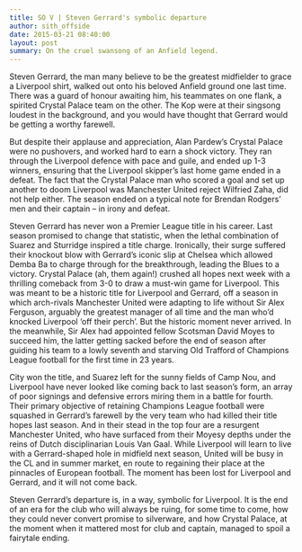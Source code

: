 ```yaml
---
title: SO V | Steven Gerrard's symbolic departure
author: sith_offside
date: 2015-03-21 08:40:00
layout: post
summary: On the cruel swansong of an Anfield legend.
---
```



Steven Gerrard, the man many believe to be the greatest midfielder to grace a Liverpool shirt, walked out onto his beloved Anfield ground one last time. There was a guard of honour awaiting him, his teammates on one flank, a spirited Crystal Palace team on the other. The Kop were at their singsong loudest in the background, and you would have thought that Gerrard would be getting a worthy farewell.

But despite their applause and appreciation, Alan Pardew’s Crystal Palace were no pushovers, and worked hard to earn a shock victory. They ran through the Liverpool defence with pace and guile, and ended up 1-3 winners, ensuring that the Liverpool skipper’s last home game ended in a defeat. The fact that the Crystal Palace man who scored a goal and set up another to doom Liverpool was Manchester United reject Wilfried Zaha, did not help either. The season ended on a typical note for Brendan Rodgers’ men and their captain – in irony and defeat.

Steven Gerrard has never won a Premier League title in his career. Last season promised to change that statistic, when the lethal combination of Suarez and Sturridge inspired a title charge. Ironically, their surge suffered their knockout blow with Gerrard’s iconic slip at Chelsea which allowed Demba Ba to charge through for the breakthrough, leading the Blues to a victory. Crystal Palace (ah, them again!) crushed all hopes next week with a thrilling comeback from 3-0 to draw a must-win game for Liverpool. This was meant to be a historic title for Liverpool and Gerrard, off a season in which arch-rivals Manchester United were adapting to life without Sir Alex Ferguson, arguably the greatest manager of all time and the man who’d knocked Liverpool ‘off their perch’. But the historic moment never arrived. In the meanwhile, Sir Alex had appointed fellow Scotsman David Moyes to succeed him, the latter getting sacked before the end of season after guiding his team to a lowly seventh and starving Old Trafford of Champions League football for the first time in 23 years.

City won the title, and Suarez left for the sunny fields of Camp Nou, and Liverpool have never looked like coming back to last season’s form, an array of poor signings and defensive errors miring them in a battle for fourth. Their primary objective of retaining Champions League football were squashed in Gerrard’s farewell by the very team who had killed their title hopes last season. And in their stead in the top four are a resurgent Manchester United, who have surfaced from their Moyesy depths under the reins of Dutch disciplinarian Louis Van Gaal. While Liverpool will learn to live with a Gerrard-shaped hole in midfield next season, United will be busy in the CL and in summer market, en route to regaining their place at the pinnacles of European football. The moment has been lost for Liverpool and Gerrard, and it will not come back.

Steven Gerrard’s departure is, in a way, symbolic for Liverpool. It is the end of an era for the club who will always be ruing, for some time to come, how they could never convert promise to silverware, and how Crystal Palace, at the moment when it mattered most for club and captain, managed to spoil a fairytale ending.
